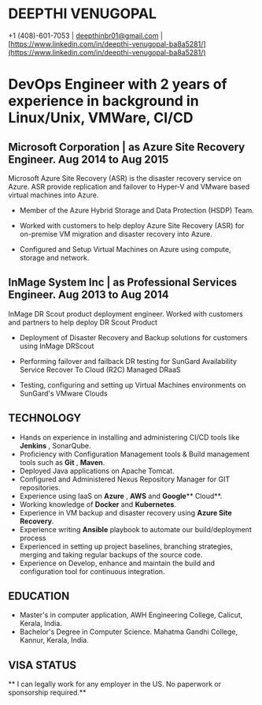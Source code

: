 # DEEPTHI VENUGOPAL
+1 (408)-601-7053 | [deepthinbr01@gmail.com](mailto:deepthinbr01@gmail.com) | [https://www.linkedin.com/in/deepthi-venugopal-ba8a5281/](https://www.linkedin.com/in/deepthi-venugopal-ba8a5281/)

# DevOps Engineer with 2 years of experience in background in Linux/Unix, VMWare, CI/CD

## Microsoft Corporation | as Azure Site Recovery Engineer. Aug 2014 to Aug 2015

Microsoft Azure Site Recovery (ASR) is the disaster recovery service on Azure. ASR provide replication and failover to Hyper-V and VMware based virtual machines into Azure.

- Member of the Azure Hybrid Storage and Data Protection (HSDP) Team.

- Worked with customers to help deploy Azure Site Recovery (ASR) for on-premise VM migration and disaster recovery into Azure.

- Configured and Setup Virtual Machines on Azure using compute, storage and network.

## InMage System Inc | as Professional Services Engineer. Aug 2013 to Aug 2014

InMage DR Scout product deployment engineer. Worked with customers and partners to help deploy DR Scout Product

- Deployment of Disaster Recovery and Backup solutions for customers using InMage DRScout

- Performing failover and failback DR testing for SunGard Availability Service Recover To Cloud (R2C) Managed DRaaS

- Testing, configuring and setting up Virtual Machines environments on SunGard&#39;s VMware Clouds

## TECHNOLOGY

- Hands on experience in installing and administering CI/CD tools like **Jenkins** , SonarQube.
- Proficiency with Configuration Management tools &amp; Build management tools such as **Git** , **Maven**.
- Deployed Java applications on Apache Tomcat.
- Configured and Administered Nexus Repository Manager for GIT repositories.
- Experience using IaaS on **Azure** , **AWS** and **Google**** Cloud**.
- Working knowledge of **Docker** and **Kubernetes**.
- Experience in VM backup and disaster recovery using **Azure Site Recovery**.
- Experience writing **Ansible** playbook to automate our build/deployment process
- Experienced in setting up project baselines, branching strategies, merging and taking regular backups of the source code.
- Experience on Develop, enhance and maintain the build and configuration tool for continuous integration.

## EDUCATION

- Master&#39;s in computer application, AWH Engineering College, Calicut, Kerala, India.
- Bachelor&#39;s Degree in Computer Science. Mahatma Gandhi College, Kannur, Kerala, India.

## VISA STATUS

**         I can legally work for any employer in the US. No paperwork or sponsorship required.**
